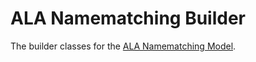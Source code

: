 # ALA Namematching Builder

The builder classes for the [ALA Namematching Model](../ala-linnaean/README.md).